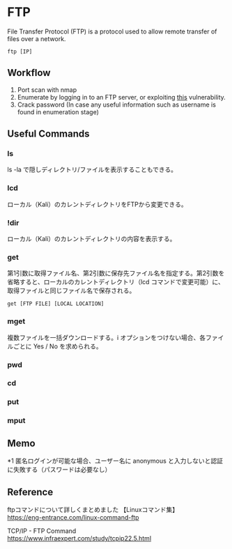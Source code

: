 # FTP
File Transfer Protocol (FTP) is a protocol used to allow remote transfer of files over a network.  
```
ftp [IP]
```

## Workflow
1. Port scan with nmap
2. Enumerate by logging in to an FTP server, or exploiting [this](https://www.exploit-db.com/exploits/20745) vulnerability.
3. Crack password (In case any useful information such as username is found in enumeration stage)

## Useful Commands
### ls
ls -la で隠しディレクトリ/ファイルを表示することもできる。

### lcd
ローカル（Kali）のカレントディレクトリをFTPから変更できる。

### !dir
ローカル（Kali）のカレントディレクトリの内容を表示する。

### get
第1引数に取得ファイル名、第2引数に保存先ファイル名を指定する。第2引数を省略すると、ローカルのカレントディレクトリ（lcd コマンドで変更可能）に、取得ファイルと同じファイル名で保存される。
```
get [FTP FILE] [LOCAL LOCATION]
```

### mget
複数ファイルを一括ダウンロードする。i オプションをつけない場合、各ファイルごとに Yes / No を求められる。

### pwd
### cd
### put
### mput

## Memo
*1 匿名ログインが可能な場合、ユーザー名に anonymous と入力しないと認証に失敗する（パスワードは必要なし）

## Reference
ftpコマンドについて詳しくまとめました 【Linuxコマンド集】  
https://eng-entrance.com/linux-command-ftp

TCP/IP - FTP Command  
https://www.infraexpert.com/study/tcpip22.5.html
